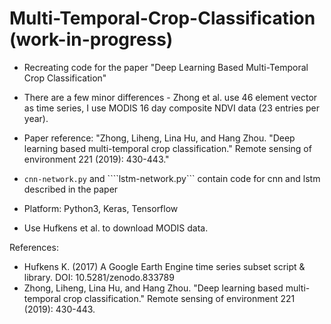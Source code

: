 # Multi-Temporal-Crop-Classification (work-in-progress)

* Recreating code for the paper "Deep Learning Based Multi-Temporal Crop Classification"

* There are a few minor differences - Zhong et al. use 46 element vector as time series, I use MODIS 16 day composite NDVI data (23 entries per year).

* Paper reference: "Zhong, Liheng, Lina Hu, and Hang Zhou. "Deep learning based multi-temporal crop classification." Remote sensing of environment 221 (2019): 430-443."

* ```cnn-network.py``` and ````lstm-network.py``` contain code for cnn and lstm described in the paper

* Platform: Python3, Keras, Tensorflow

* Use Hufkens et al. to download MODIS data.


References:
* Hufkens K. (2017) A Google Earth Engine time series subset script & library. DOI: 10.5281/zenodo.833789
* Zhong, Liheng, Lina Hu, and Hang Zhou. "Deep learning based multi-temporal crop classification." Remote sensing of environment 221 (2019): 430-443.

